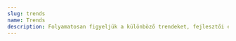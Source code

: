 ```yaml
---
slug: trends
name: Trends
description: Folyamatosan figyeljük a különböző trendeket, fejlesztői és üzleti oldalról egyaránt.
---
```

